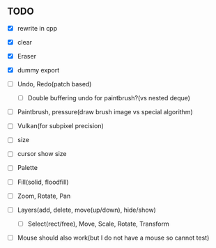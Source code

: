 ## TODO

* [x] rewrite in cpp

* [x] clear

* [x] Eraser

* [x] dummy export

* [ ] Undo, Redo(patch based)

	* [ ] Double buffering undo for paintbrush?(vs nested deque)

* [ ] Paintbrush, pressure(draw brush image vs special algorithm)

* [ ] Vulkan(for subpixel precision)

* [ ] size

* [ ] cursor show size

* [ ] Palette

* [ ] Fill(solid, floodfill)

* [ ] Zoom, Rotate, Pan

* [ ] Layers(add, delete, move(up/down), hide/show)

	* [ ] Select(rect/free), Move, Scale, Rotate, Transform

* [ ] Mouse should also work(but I do not have a mouse so cannot test)
